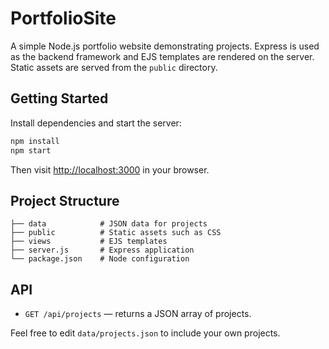 # PortfolioSite

A simple Node.js portfolio website demonstrating projects. Express is used as the backend framework and EJS templates are rendered on the server. Static assets are served from the `public` directory.

## Getting Started

Install dependencies and start the server:

```bash
npm install
npm start
```

Then visit [http://localhost:3000](http://localhost:3000) in your browser.

## Project Structure

```
├── data            # JSON data for projects
├── public          # Static assets such as CSS
├── views           # EJS templates
├── server.js       # Express application
└── package.json    # Node configuration
```

## API

- `GET /api/projects` — returns a JSON array of projects.

Feel free to edit `data/projects.json` to include your own projects.
